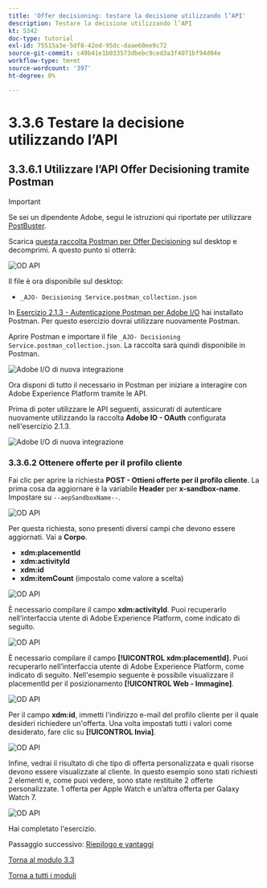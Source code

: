 ```yaml
---
title: 'Offer decisioning: testare la decisione utilizzando l’API'
description: Testare la decisione utilizzando l’API
kt: 5342
doc-type: tutorial
exl-id: 75515a3e-5df8-42ed-95dc-daae60ee9c72
source-git-commit: c49b41e1b033573dbebc9ced3a3f4071bf94d04e
workflow-type: tm+mt
source-wordcount: '397'
ht-degree: 0%

---
```


# 3.3.6 Testare la decisione utilizzando l’API

## 3.3.6.1 Utilizzare l’API Offer Decisioning tramite Postman

>[!IMPORTANT]
>
>Se sei un dipendente Adobe, segui le istruzioni qui riportate per utilizzare [PostBuster](./../../../postbuster.md).

Scarica [questa raccolta Postman per Offer Decisioning](./../../../assets/postman/postman_offer-decisioning.zip) sul desktop e decomprimi. A questo punto si otterrà:

![OD API](./images/unzip.png)

Il file è ora disponibile sul desktop:

- `_AJO- Decisioning Service.postman_collection.json`

In [Esercizio 2.1.3 - Autenticazione Postman per Adobe I/O](./../../../modules/rtcdp-b2c/module2.1/ex3.md) hai installato Postman. Per questo esercizio dovrai utilizzare nuovamente Postman.

Aprire Postman e importare il file `_AJO- Decisioning Service.postman_collection.json`. La raccolta sarà quindi disponibile in Postman.

![Adobe I/O di nuova integrazione](./images/postmanui.png)

Ora disponi di tutto il necessario in Postman per iniziare a interagire con Adobe Experience Platform tramite le API.

Prima di poter utilizzare le API seguenti, assicurati di autenticare nuovamente utilizzando la raccolta **Adobe IO - OAuth** configurata nell&#39;esercizio 2.1.3.

![Adobe I/O di nuova integrazione](./images/postmanui1.png)


### 3.3.6.2 Ottenere offerte per il profilo cliente

Fai clic per aprire la richiesta **POST - Ottieni offerte per il profilo cliente**. La prima cosa da aggiornare è la variabile **Header** per **x-sandbox-name**. Impostare su `--aepSandboxName--`.

![OD API](./images/api23.png)

Per questa richiesta, sono presenti diversi campi che devono essere aggiornati. Vai a **Corpo**.

- **xdm:placementId**
- **xdm:activityId**
- **xdm:id**
- **xdm:itemCount** (impostalo come valore a scelta)

![OD API](./images/api24.png)

È necessario compilare il campo **xdm:activityId**. Puoi recuperarlo nell’interfaccia utente di Adobe Experience Platform, come indicato di seguito.

![OD API](./images/activityid.png)

È necessario compilare il campo **[!UICONTROL xdm:placementId]**. Puoi recuperarlo nell’interfaccia utente di Adobe Experience Platform, come indicato di seguito. Nell&#39;esempio seguente è possibile visualizzare il placementId per il posizionamento **[!UICONTROL Web - Immagine]**.

![OD API](./images/placementid.png)

Per il campo **xdm:id**, immetti l&#39;indirizzo e-mail del profilo cliente per il quale desideri richiedere un&#39;offerta. Una volta impostati tutti i valori come desiderato, fare clic su **[!UICONTROL Invia]**.

![OD API](./images/api24a.png)

Infine, vedrai il risultato di che tipo di offerta personalizzata e quali risorse devono essere visualizzate al cliente. In questo esempio sono stati richiesti 2 elementi e, come puoi vedere, sono state restituite 2 offerte personalizzate. 1 offerta per Apple Watch e un’altra offerta per Galaxy Watch 7.

![OD API](./images/api25.png)

Hai completato l&#39;esercizio.

Passaggio successivo: [Riepilogo e vantaggi](./summary.md)

[Torna al modulo 3.3](./offer-decisioning.md)

[Torna a tutti i moduli](./../../../overview.md)
